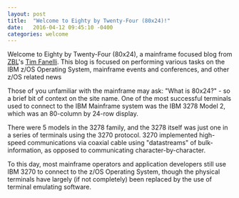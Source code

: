 ```yaml
---
layout: post
title:  "Welcome to Eighty by Twenty-Four (80x24)!"
date:   2016-04-12 09:45:10 -0400
categories: welcome
---
```

Welcome to Eighty by Twenty-Four (80x24), a mainframe focused blog from <a href="http://zblservices.com">ZBL</a>'s <a href="http://tim.fanel.li">Tim Fanelli</a>. This 
blog is focused on performing various tasks on the IBM z/OS Operating System, mainframe events and conferences, and other z/OS related news

Those of you unfamiliar with the mainframe may ask: "What is 80x24?" - so a brief bit of context on the site name. One of the most successful terminals used to 
connect to the IBM Mainframe system was the IBM 3278 Model 2, which was an 80-column by 24-row display. 

There were 5 models in the 3278 family, and the 3278 itself was just one in a series of terminals using the 3270 protocol. 3270 implemented high-speed communications 
via coaxial cable using "datastreams" of bulk-information, as opposed to communicating character-by-character. 

To this day, most mainframe operators and application developers still use IBM 3270 to connect to the z/OS Operating System, though the physical terminals have largely (if not completely) been replaced by the use of terminal emulating software.
